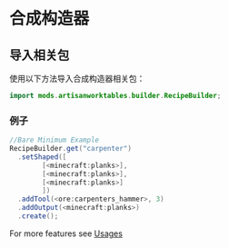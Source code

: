 # 合成构造器

## 导入相关包
使用以下方法导入合成构造器相关包：
```JAVA
import mods.artisanworktables.builder.RecipeBuilder;
```

### 例子
```JAVA
//Bare Minimum Example
RecipeBuilder.get("carpenter")
  .setShaped([
        [<minecraft:planks>],
        [<minecraft:planks>],
        [<minecraft:planks>]
        ])
  .addTool(<ore:carpenters_hammer>, 3)
  .addOutput(<minecraft:planks>)
  .create();
```

For more features see [Usages](/Mods/Artisan_Worktables/CraftTweaker_Support/Usages)
